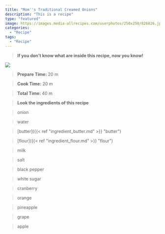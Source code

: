```yaml
---
title: "Mom''s Traditional Creamed Onions"
description: "This is a recipe"
type: "featured"
image: https://images.media-allrecipes.com/userphotos/250x250/826826.jpg
categories: 
  - "Recipe"
tags: 
  - "Recipe"
---
```



>**If you don't know what are inside this recipe, now you know!**

![](../images/Recipes-Banner.jpg)
> **Prepare Time:** 20 m


> **Cook Time:** 20 m


> **Total Time:** 40 m

> **Look the ingredients of this recipe**

> onion

> water

> [butter]({{< ref "ingredient_butter.md" >}} "butter")

> [flour]({{< ref "ingredient_flour.md" >}} "flour")

> milk

> salt

> black pepper

> white sugar

> cranberry

> orange

> pineapple

> grape

> apple

